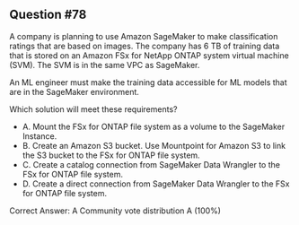 ## Question #78

A company is planning to use Amazon SageMaker to make classification ratings that are based on images. The company has 6 ТВ of training data that is stored on an Amazon FSx for NetApp ONTAP system virtual machine (SVM). The SVM is in the same VPC as SageMaker.

An ML engineer must make the training data accessible for ML models that are in the SageMaker environment.

Which solution will meet these requirements?

- A. Mount the FSx for ONTAP file system as a volume to the SageMaker Instance.
- B. Create an Amazon S3 bucket. Use Mountpoint for Amazon S3 to link the S3 bucket to the FSx for ONTAP file system.
- C. Create a catalog connection from SageMaker Data Wrangler to the FSx for ONTAP file system.
- D. Create a direct connection from SageMaker Data Wrangler to the FSx for ONTAP file system. 

Correct Answer: 
A Community vote distribution A (100%)